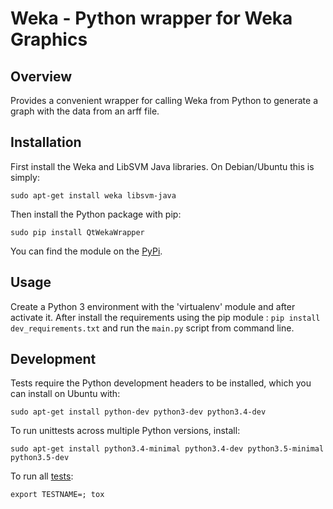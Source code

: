Weka - Python wrapper for Weka Graphics
==========================================

Overview
--------

Provides a convenient wrapper for calling Weka from Python to generate a graph with the data from an arff file.

Installation
------------

First install the Weka and LibSVM Java libraries. On Debian/Ubuntu this is simply:

    sudo apt-get install weka libsvm-java

Then install the Python package with pip:

    sudo pip install QtWekaWrapper

You can find the module on the [PyPi](https://pypi.org/project/QtWekaWrapper/).

Usage
-----

Create a Python 3 environment with the 'virtualenv' module and after activate it. After install the requirements using the pip module : `pip install dev_requirements.txt` and run the `main.py` script from command line.


Development
-----------

Tests require the Python development headers to be installed, which you can install on Ubuntu with:

    sudo apt-get install python-dev python3-dev python3.4-dev

To run unittests across multiple Python versions, install:

    sudo apt-get install python3.4-minimal python3.4-dev python3.5-minimal python3.5-dev

To run all [tests](http://tox.readthedocs.org/en/latest/):

    export TESTNAME=; tox

